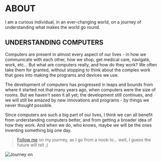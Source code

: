 # ABOUT 

I am a curious individual, in an ever-changing world, on a journey of understanding what makes the world go round.

## UNDERSTANDING COMPUTERS

Computers are present in almost every aspect of our lives - in how we communicate with each other, how we shop, get medical care, navigate, work, etc...  But what are computers really, and how do they work? We often take them for granted, without stopping to think about the complex work that goes into making the programs and devices we use. 

The development of computers has progressed in leaps and bounds from where it started not that many years ago, when computers were the size of rooms. But we haven't seen it all yet; the development still continues, and we will still be amazed by new innovations and programs - by things we never thought possible. 

Since computers are such a big part of our lives, I think we can all benefit from understanding computers better, and from getting a broader idea of how they work. And when we do, who knows, maybe _we_ will be the ones inventing something big one day.  

>[Follow me](diary-038.md) on my journey, as I go from a noob to… well, I guess the future will tell ;)

![Journey on][Journey] 







[Journey]: https://images.pexels.com/photos/209692/pexels-photo-209692.jpeg?auto=compress&cs=tinysrgb&dpr=3&h=750&w=1260
